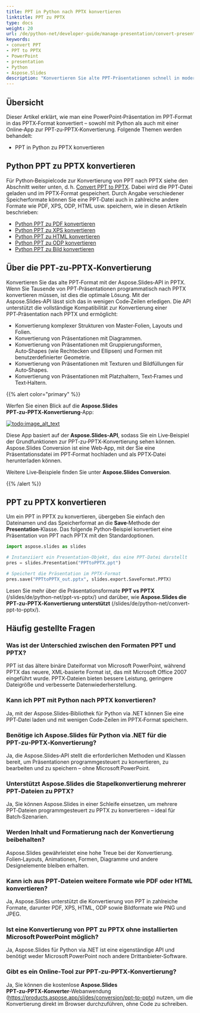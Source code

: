```yaml
---
title: PPT in Python nach PPTX konvertieren
linktitle: PPT zu PPTX
type: docs
weight: 20
url: /de/python-net/developer-guide/manage-presentation/convert-presentation/convert-powerpoint/convert-ppt-to-pptx/
keywords:
- сonvert PPT
- PPT to PPTX
- PowerPoint
- presentation
- Python
- Aspose.Slides
description: "Konvertieren Sie alte PPT‑Präsentationen schnell in moderne PPTX in Python mit Aspose.Slides – klare Anleitung, kostenlose Code‑Beispiele, ohne Microsoft Office‑Abhängigkeit."
---
```


## **Übersicht**

Dieser Artikel erklärt, wie man eine PowerPoint‑Präsentation im PPT‑Format in das PPTX‑Format konvertiert – sowohl mit Python als auch mit einer Online‑App zur PPT‑zu‑PPTX‑Konvertierung. Folgende Themen werden behandelt:

- PPT in Python zu PPTX konvertieren

## **Python PPT zu PPTX konvertieren**

Für Python‑Beispielcode zur Konvertierung von PPT nach PPTX siehe den Abschnitt weiter unten, d. h. [Convert PPT to PPTX](#convert-ppt-to-pptx). Dabei wird die PPT‑Datei geladen und im PPTX‑Format gespeichert. Durch Angabe verschiedener Speicherformate können Sie eine PPT‑Datei auch in zahlreiche andere Formate wie PDF, XPS, ODP, HTML usw. speichern, wie in diesen Artikeln beschrieben:

- [Python PPT zu PDF konvertieren](https://docs.aspose.com/slides/python-net/convert-powerpoint-to-pdf/)
- [Python PPT zu XPS konvertieren](https://docs.aspose.com/slides/python-net/convert-powerpoint-to-xps/)
- [Python PPT zu HTML konvertieren](https://docs.aspose.com/slides/python-net/convert-powerpoint-to-html/)
- [Python PPT zu ODP konvertieren](https://docs.aspose.com/slides/python-net/save-presentation/)
- [Python PPT zu Bild konvertieren](https://docs.aspose.com/slides/python-net/convert-powerpoint-to-png/)

## **Über die PPT‑zu‑PPTX‑Konvertierung**
Konvertieren Sie das alte PPT‑Format mit der Aspose.Slides‑API in PPTX. Wenn Sie Tausende von PPT‑Präsentationen programmatisch nach PPTX konvertieren müssen, ist dies die optimale Lösung. Mit der Aspose.Slides‑API lässt sich das in wenigen Code‑Zeilen erledigen. Die API unterstützt die vollständige Kompatibilität zur Konvertierung einer PPT‑Präsentation nach PPTX und ermöglicht:

- Konvertierung komplexer Strukturen von Master‑Folien, Layouts und Folien.
- Konvertierung von Präsentationen mit Diagrammen.
- Konvertierung von Präsentationen mit Gruppierungsformen, Auto‑Shapes (wie Rechtecken und Ellipsen) und Formen mit benutzerdefinierter Geometrie.
- Konvertierung von Präsentationen mit Texturen und Bildfüllungen für Auto‑Shapes.
- Konvertierung von Präsentationen mit Platzhaltern, Text‑Frames und Text‑Haltern.

{{% alert color="primary" %}}

Werfen Sie einen Blick auf die **Aspose.Slides PPT‑zu‑PPTX‑Konvertierung**‑App:

[](https://products.aspose.app/slides/conversion/ppt-to-pptx)

[![todo:image_alt_text](ppt-to-pptx.png)](https://products.aspose.app/slides/conversion/ppt-to-pptx)

Diese App basiert auf der **Aspose.Slides‑API**, sodass Sie ein Live‑Beispiel der Grundfunktionen zur PPT‑zu‑PPTX‑Konvertierung sehen können. Aspose.Slides Conversion ist eine Web‑App, mit der Sie eine Präsentationsdatei im PPT‑Format hochladen und als PPTX‑Datei herunterladen können.

Weitere Live‑Beispiele finden Sie unter **Aspose.Slides Conversion**.

{{% /alert %}}

## **PPT zu PPTX konvertieren**
Um ein PPT in PPTX zu konvertieren, übergeben Sie einfach den Dateinamen und das Speicherformat an die **Save**‑Methode der **Presentation**‑Klasse. Das folgende Python‑Beispiel konvertiert eine Präsentation von PPT nach PPTX mit den Standardoptionen.

```python
import aspose.slides as slides

# Instanziiert ein Presentation‑Objekt, das eine PPT‑Datei darstellt
pres = slides.Presentation("PPTtoPPTX.ppt")

# Speichert die Präsentation im PPTX‑Format
pres.save("PPTtoPPTX_out.pptx", slides.export.SaveFormat.PPTX)
```

Lesen Sie mehr über die Präsentationsformate **PPT vs PPTX** (/slides/de/python-net/ppt-vs-pptx/) und darüber, wie **Aspose.Slides die PPT‑zu‑PPTX‑Konvertierung unterstützt** (/slides/de/python-net/convert-ppt-to-pptx/).

## Häufig gestellte Fragen

### **Was ist der Unterschied zwischen den Formaten PPT und PPTX?**

PPT ist das ältere binäre Dateiformat von Microsoft PowerPoint, während PPTX das neuere, XML‑basierte Format ist, das mit Microsoft Office 2007 eingeführt wurde. PPTX‑Dateien bieten bessere Leistung, geringere Dateigröße und verbesserte Datenwiederherstellung.

### **Kann ich PPT mit Python nach PPTX konvertieren?**

Ja, mit der Aspose.Slides‑Bibliothek für Python via .NET können Sie eine PPT‑Datei laden und mit wenigen Code‑Zeilen im PPTX‑Format speichern.

### **Benötige ich Aspose.Slides für Python via .NET für die PPT‑zu‑PPTX‑Konvertierung?**

Ja, die Aspose.Slides‑API stellt die erforderlichen Methoden und Klassen bereit, um Präsentationen programmgesteuert zu konvertieren, zu bearbeiten und zu speichern – ohne Microsoft PowerPoint.

### **Unterstützt Aspose.Slides die Stapelkonvertierung mehrerer PPT‑Dateien zu PPTX?**

Ja, Sie können Aspose.Slides in einer Schleife einsetzen, um mehrere PPT‑Dateien programmgesteuert zu PPTX zu konvertieren – ideal für Batch‑Szenarien.

### **Werden Inhalt und Formatierung nach der Konvertierung beibehalten?**

Aspose.Slides gewährleistet eine hohe Treue bei der Konvertierung. Folien‑Layouts, Animationen, Formen, Diagramme und andere Designelemente bleiben erhalten.

### **Kann ich aus PPT‑Dateien weitere Formate wie PDF oder HTML konvertieren?**

Ja, Aspose.Slides unterstützt die Konvertierung von PPT in zahlreiche Formate, darunter PDF, XPS, HTML, ODP sowie Bildformate wie PNG und JPEG.

### **Ist eine Konvertierung von PPT zu PPTX ohne installierten Microsoft PowerPoint möglich?**

Ja, Aspose.Slides für Python via .NET ist eine eigenständige API und benötigt weder Microsoft PowerPoint noch andere Drittanbieter‑Software.

### **Gibt es ein Online‑Tool zur PPT‑zu‑PPTX‑Konvertierung?**

Ja, Sie können die kostenlose **Aspose.Slides PPT‑zu‑PPTX‑Konverter**‑Webanwendung (https://products.aspose.app/slides/conversion/ppt-to-pptx) nutzen, um die Konvertierung direkt im Browser durchzuführen, ohne Code zu schreiben.
